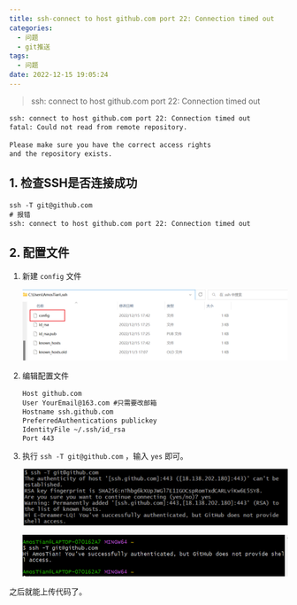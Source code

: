 ```yaml
---
title: ssh-connect to host github.com port 22: Connection timed out
categories:
  - 问题
  - git推送
tags:
  - 问题
date: 2022-12-15 19:05:24
---
```


> ssh: connect to host github.com port 22: Connection timed out

<!--more-->

```shell
ssh: connect to host github.com port 22: Connection timed out
fatal: Could not read from remote repository.

Please make sure you have the correct access rights
and the repository exists.
```

## 1. 检查SSH是否连接成功

```shell
ssh -T git@github.com
# 报错
ssh: connect to host github.com port 22: Connection timed out
```

## 2. 配置文件

1. 新建 `config` 文件

   ![image-20221215195509518](访问github/image-20221215195509518.png)

2. 编辑配置文件

   ```shell
   Host github.com
   User YourEmail@163.com #只需要改邮箱
   Hostname ssh.github.com
   PreferredAuthentications publickey
   IdentityFile ~/.ssh/id_rsa
   Port 443
   ```

3. 执行 `ssh -T git@github.com` ，输入 `yes` 即可。

   ![image-20221215200711461](访问github/image-20221215200711461.png)

   ![image-20221215200747718](访问github/image-20221215200747718.png)

之后就能上传代码了。